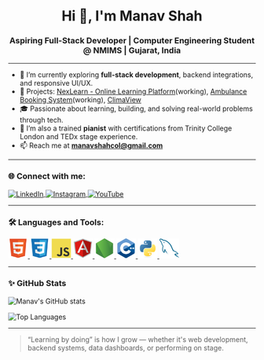 <h1 align="center">Hi 👋, I'm Manav Shah</h1>
<h3 align="center">Aspiring Full-Stack Developer | Computer Engineering Student @ NMIMS | Gujarat, India</h3>

---

- 🌱 I’m currently exploring **full-stack development**, backend integrations, and responsive UI/UX.  
- 🚀 Projects: [NexLearn - Online Learning Platform](#)(working), [Ambulance Booking System](#)(working), [ClimaView](https://climaview-4g30.onrender.com)  
- 🎓 Passionate about learning, building, and solving real-world problems through tech.  
- 🎹 I’m also a trained **pianist** with certifications from Trinity College London and TEDx stage experience.  
- 📫 Reach me at **manavshahcol@gmail.com**

---

<h3 align="left">🌐 Connect with me:</h3>
<p align="left">
  <a href="https://www.linkedin.com/in/manav-shah-628859373" target="_blank">
    <img align="center" src="https://raw.githubusercontent.com/rahuldkjain/github-profile-readme-generator/master/src/images/icons/Social/linked-in-alt.svg" alt="LinkedIn" height="30" width="40" />
  </a>
  <a href="https://instagram.com/manav_shah0409" target="_blank">
    <img align="center" src="https://raw.githubusercontent.com/rahuldkjain/github-profile-readme-generator/master/src/images/icons/Social/instagram.svg" alt="Instagram" height="30" width="40" />
  </a>
  <a href="https://www.youtube.com/@manavshah6117" target="_blank">
    <img align="center" src="https://raw.githubusercontent.com/rahuldkjain/github-profile-readme-generator/master/src/images/icons/Social/youtube.svg" alt="YouTube" height="30" width="40" />
  </a>
</p>

---

<h3 align="left">🛠️ Languages and Tools:</h3>
<p align="left">
  <a href="https://developer.mozilla.org/en-US/docs/Web/HTML" target="_blank" rel="noreferrer">
    <img src="https://raw.githubusercontent.com/devicons/devicon/master/icons/html5/html5-original.svg" alt="HTML5" width="40" height="40"/>
  </a>
  <a href="https://developer.mozilla.org/en-US/docs/Web/CSS" target="_blank" rel="noreferrer">
    <img src="https://raw.githubusercontent.com/devicons/devicon/master/icons/css3/css3-original.svg" alt="CSS3" width="40" height="40"/>
  </a>
  <a href="https://developer.mozilla.org/en-US/docs/Web/JavaScript" target="_blank" rel="noreferrer">
    <img src="https://raw.githubusercontent.com/devicons/devicon/master/icons/javascript/javascript-original.svg" alt="JavaScript" width="40" height="40"/>
  </a>
  <a href="https://angularjs.org/" target="_blank" rel="noreferrer">
    <img src="https://raw.githubusercontent.com/devicons/devicon/master/icons/angularjs/angularjs-original.svg" alt="AngularJS" width="40" height="40"/>
  </a>
  <a href="https://nodejs.org/" target="_blank" rel="noreferrer">
    <img src="https://raw.githubusercontent.com/devicons/devicon/master/icons/nodejs/nodejs-original.svg" alt="Node.js" width="40" height="40"/>
  </a>
  <a href="https://www.w3schools.com/cpp/" target="_blank" rel="noreferrer">
    <img src="https://raw.githubusercontent.com/devicons/devicon/master/icons/cplusplus/cplusplus-original.svg" alt="C++" width="40" height="40"/>
  </a>
  <a href="https://www.python.org" target="_blank" rel="noreferrer">
    <img src="https://raw.githubusercontent.com/devicons/devicon/master/icons/python/python-original.svg" alt="Python" width="40" height="40"/>
  </a>
  <a href="https://www.mysql.com/" target="_blank" rel="noreferrer">
    <img src="https://raw.githubusercontent.com/devicons/devicon/master/icons/mysql/mysql-original.svg" alt="MySQL" width="40" height="40"/>
  </a>
</p>

---

<h3 align="left">✨ GitHub Stats</h3>
<p align="left">
  <img align="center" src="https://github-readme-stats.vercel.app/api?username=manavshah&show_icons=true&theme=tokyonight&hide_title=true" alt="Manav's GitHub stats" />
</p>
<p align="left">
  <img align="center" src="https://github-readme-stats.vercel.app/api/top-langs/?username=manavshah&layout=compact&theme=tokyonight" alt="Top Languages" />
</p>

---

> “Learning by doing” is how I grow — whether it's web development, backend systems, data dashboards, or performing on stage.
